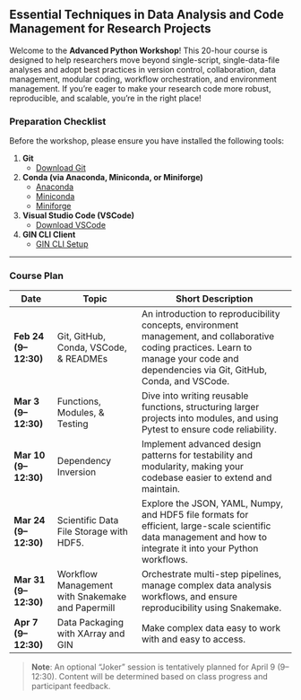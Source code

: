 ## Essential Techniques in Data Analysis and Code Management for Research Projects

Welcome to the **Advanced Python Workshop**! This 20-hour course is designed to help researchers move beyond single-script, single-data-file analyses and adopt best practices in version control, collaboration, data management, modular coding, workflow orchestration, and environment management. If you’re eager to make your research code more robust, reproducible, and scalable, you’re in the right place!

### Preparation Checklist

Before the workshop, please ensure you have installed the following tools:

1. **Git**  
   - [Download Git](https://git-scm.com/downloads)
2. **Conda (via Anaconda, Miniconda, or Miniforge)**  
   - [Anaconda](https://www.anaconda.com/download)  
   - [Miniconda](https://docs.anaconda.com/miniconda/miniconda-install/)  
   - [Miniforge](https://github.com/conda-forge/miniforge#miniforge3)
3. **Visual Studio Code (VSCode)**  
   - [Download VSCode](https://code.visualstudio.com/download)
4. **GIN CLI Client**  
   - [GIN CLI Setup](https://gin.g-node.org/G-Node/Info/wiki/GIN+CLI+Setup)


---


### Course Plan

| **Date**           | **Topic**                                            | **Short Description**                                                                                                                                                          |
|--------------------|------------------------------------------------------|---------------------------------------------------------------------------------------------------------------------------------------------------------------------------------|
| **Feb 24 (9–12:30)**  | Git, GitHub, Conda, VSCode, & READMEs               | An introduction to reproducibility concepts, environment management, and collaborative coding practices. Learn to manage your code and dependencies via Git, GitHub, Conda, and VSCode. |
| **Mar 3 (9–12:30)**   | Functions, Modules, & Testing                      | Dive into writing reusable functions, structuring larger projects into modules, and using Pytest to ensure code reliability.                                                    |
| **Mar 10 (9–12:30)**  | Dependency Inversion                               | Implement advanced design patterns for testability and modularity, making your codebase easier to extend and maintain.                                                          |
| **Mar 24 (9–12:30)**   | Scientific Data File Storage with HDF5.          | Explore the JSON, YAML, Numpy, and HDF5 file formats for efficient, large-scale scientific data management and how to integrate it into your Python workflows.                                          |
| **Mar 31 (9–12:30)**   | Workflow Management with Snakemake and Papermill                 | Orchestrate multi-step pipelines, manage complex data analysis workflows, and ensure reproducibility using Snakemake.                                                           |
| **Apr 7 (9–12:30)**  | Data Packaging with XArray and GIN | Make complex data easy to work with and easy to access. |



> **Note**: An optional “Joker” session is tentatively planned for April 9 (9–12:30). Content will be determined based on class progress and participant feedback.
